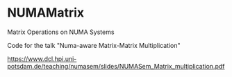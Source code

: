 NUMAMatrix
==========

Matrix Operations on NUMA Systems

Code for the talk "Numa-aware Matrix-Matrix Multiplication"

https://www.dcl.hpi.uni-potsdam.de/teaching/numasem/slides/NUMASem_Matrix_multiplication.pdf
